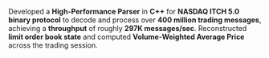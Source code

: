 Developed a **High-Performance Parser** in **C++** for **NASDAQ ITCH 5.0 binary protocol** to decode and process over **400 million trading messages**, achieving a **throughput** of roughly **297K messages/sec**. Reconstructed **limit order book state** and computed **Volume-Weighted Average Price** across the trading session.
